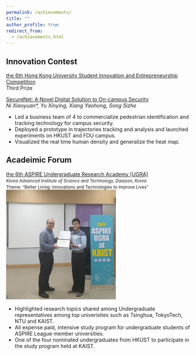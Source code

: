 ```yaml
---
permalink: /achievements/
title: ""
author_profile: true
redirect_from:
  - /achievements.html
---
```


## Innovation Contest

[the 6th Hong Kong University Student Innovation and Entrepreneurship Competition](https://www.hkchallengeplus.com/wp-content/uploads/2020/10/Awardee-List.pdf)<br>
Third Prize

[SecureNet: A Novel Digital Solution to On-campus Security](\files\EP017_BP.pdf) <br>
*Ni Xiaoyuan\*, Yu Xinying, Xiang Yaohong, Song Sizhe*

- Led a business team of 4 to commercialize pedestrian identification and tracking technology for campus security.
- Deployed a prototype in trajectories tracking and analysis and launched experiments on HKUST and FDU campus.
- Visualized the real time human density and generalize the heat map.

## Acadeimic Forum

[the 6th ASPIRE Undergraduate Research Academy (UGRA)](http://www.ipo.titech.ac.jp/aspire/2019_ASPIRE_UGRA_report.pdf)
<small><br>*Korea Advanced Institute of Science and Technology, Daejeon, Korea*</small>
<small><br>Theme: “Better Living: Innovations and Technologies to Improve Lives”</small>
<br><img src = "\images\KAIST.jpg"
    alt = "KAIST Forum Photo"
    width = "300" a=""
    />

- Highlighted research topics shared among Undergraduate representatives among top univeristies such as Tsinghua, TokyoTech, NTU and KAIST.
- All expense paid, intensive study program for undergraduate students of ASPIRE League member universities.
- One of the four nominated undergraduates from HKUST to participate in the study program held at KAIST.
